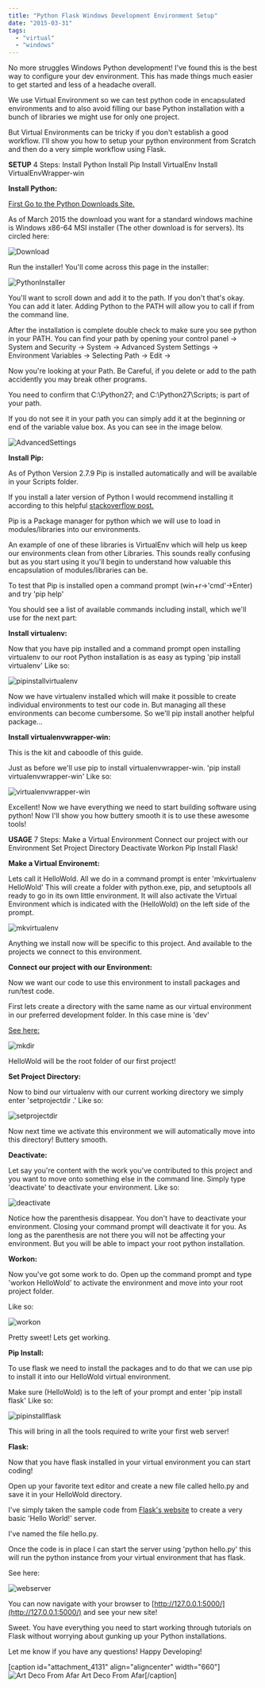 ```yaml
---
title: "Python Flask Windows Development Environment Setup"
date: "2015-03-31"
tags: 
  - "virtual"
  - "windows"
---
```


No more struggles Windows Python development! I've found this is the best way to configure your dev environment. This has made things much easier to get started and less of a headache overall.

We use Virtual Environment so we can test python code in encapsulated environments and to also avoid filling our base Python installation with a bunch of libraries we might use for only one project.

But Virtual Environments can be tricky if you don't establish a good workflow. I'll show you how to setup your python environment from Scratch and then do a very simple workflow using Flask.

**SETUP** 4 Steps: Install Python Install Pip Install VirtualEnv Install VirtualEnvWrapper-win

**Install Python:**

[First Go to the Python Downloads Site.](https://www.python.org/downloads/release/python-279/)

As of March 2015 the download you want for a standard windows machine is Windows x86-64 MSI installer (The other download is for servers). Its circled here:

![Download](images/Download.png)

Run the installer! You'll come across this page in the installer:

![PythonInstaller](images/PythonInstaller.png)

You'll want to scroll down and add it to the path. If you don't that's okay. You can add it later. Adding Python to the PATH will allow you to call if from the command line.

After the installation is complete double check to make sure you see python in your PATH. You can find your path by opening your control panel -> System and Security -> System -> Advanced System Settings -> Environment Variables -> Selecting Path -> Edit ->

Now you're looking at your Path. Be Careful, if you delete or add to the path accidently you may break other programs.

You need to confirm that C:\\Python27; and C:\\Python27\\Scripts; is part of your path.

If you do not see it in your path you can simply add it at the beginning or end of the variable value box. As you can see in the image below.

![AdvancedSettings](images/AdvancedSettings.png)

**Install Pip:**

As of Python Version 2.7.9 Pip is installed automatically and will be available in your Scripts folder.

If you install a later version of Python I would recommend installing it according to this helpful [stackoverflow post.](http://stackoverflow.com/questions/4750806/how-to-install-pip-on-windows)

Pip is a Package manager for python which we will use to load in modules/libraries into our environments.

An example of one of these libraries is VirtualEnv which will help us keep our environments clean from other Libraries. This sounds really confusing but as you start using it you'll begin to understand how valuable this encapsulation of modules/libraries can be.

To test that Pip is installed open a command prompt (win+r->'cmd'->Enter) and try 'pip help'

You should see a list of available commands including install, which we'll use for the next part:

**Install virtualenv:**

Now that you have pip installed and a command prompt open installing virtualenv to our root Python installation is as easy as typing 'pip install virtualenv' Like so:

![pipinstallvirtualenv](images/pipinstallvirtualenv.png)

Now we have virtualenv installed which will make it possible to create individual environments to test our code in. But managing all these environments can become cumbersome. So we'll pip install another helpful package...

**Install virtualenvwrapper-win:**

This is the kit and caboodle of this guide.

Just as before we'll use pip to install virtualenvwrapper-win. 'pip install virtualenvwrapper-win' Like so:

![virtualenvwrapper-win](images/virtualenvwrapper-win.png)

Excellent! Now we have everything we need to start building software using python! Now I'll show you how buttery smooth it is to use these awesome tools!

**USAGE** 7 Steps: Make a Virtual Environment Connect our project with our Environment Set Project Directory Deactivate Workon Pip Install Flask!

**Make a Virtual Environemt:**

Lets call it HelloWold. All we do in a command prompt is enter 'mkvirtualenv HelloWold' This will create a folder with python.exe, pip, and setuptools all ready to go in its own little environment. It will also activate the Virtual Environment which is indicated with the (HelloWold) on the left side of the prompt.

![mkvirtualenv](images/mkvirtualenv.png)

Anything we install now will be specific to this project. And available to the projects we connect to this environment.

**Connect our project with our Environment:**

Now we want our code to use this environment to install packages and run/test code.

First lets create a directory with the same name as our virtual environment in our preferred development folder. In this case mine is 'dev'

[See here:](https://youtu.be/KXs8OS6EdAE?t=43s)

![mkdir](images/mkdir.png)

HelloWold will be the root folder of our first project!

**Set Project Directory:**

Now to bind our virtualenv with our current working directory we simply enter 'setprojectdir .' Like so:

![setprojectdir](images/setprojectdir.png)

Now next time we activate this environment we will automatically move into this directory! Buttery smooth.

**Deactivate:**

Let say you're content with the work you've contributed to this project and you want to move onto something else in the command line. Simply type 'deactivate' to deactivate your environment. Like so:

![deactivate](images/deactivate.png)

Notice how the parenthesis disappear. You don't have to deactivate your environment. Closing your command prompt will deactivate it for you. As long as the parenthesis are not there you will not be affecting your environment. But you will be able to impact your root python installation.

**Workon:**

Now you've got some work to do. Open up the command prompt and type 'workon HelloWold' to activate the environment and move into your root project folder.

Like so:

![workon](images/workon.png)

Pretty sweet! Lets get working.

**Pip Install:**

To use flask we need to install the packages and to do that we can use pip to install it into our HelloWold virtual environment.

Make sure (HelloWold) is to the left of your prompt and enter 'pip install flask' Like so:

![pipinstallflask](images/pipinstallflask.png)

This will bring in all the tools required to write your first web server!

**Flask:**

Now that you have flask installed in your virtual environment you can start coding!

Open up your favorite text editor and create a new file called hello.py and save it in your HelloWold directory.

I've simply taken the sample code from [Flask's website](http://flask.pocoo.org/) to create a very basic 'Hello World!' server.

I've named the file hello.py.

Once the code is in place I can start the server using 'python hello.py' this will run the python instance from your virtual environment that has flask.

See here:

![webserver](images/webserver-618x1024.png)

You can now navigate with your browser to [http://127.0.0.1:5000/](http://127.0.0.1:5000/) and see your new site!

Sweet. You have everything you need to start working through tutorials on Flask without worrying about gunking up your Python installations.

Let me know if you have any questions! Happy Developing!

\[caption id="attachment\_4131" align="aligncenter" width="660"\]![Art Deco From Afar](images/WP_20150314_13_50_43_Pro-1024x577.jpg) Art Deco From Afar\[/caption\]

